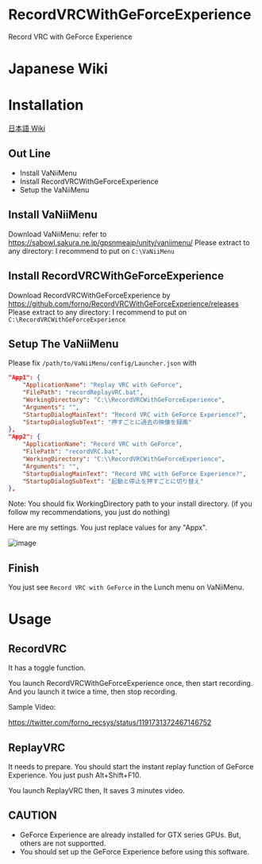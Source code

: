 # RecordVRCWithGeForceExperience
Record VRC with GeForce Experience

# Japanese Wiki


# Installation
[日本語 Wiki](https://github.com/forno/RecordVRCWithGeForceExperience/wiki/%E3%82%A4%E3%83%B3%E3%82%B9%E3%83%88%E3%83%BC%E3%83%AB)

## Out Line

- Install VaNiiMenu
- Install RecordVRCWithGeForceExperience
- Setup the VaNiiMenu

## Install VaNiiMenu
Download VaNiiMenu: refer to https://sabowl.sakura.ne.jp/gpsnmeajp/unity/vaniimenu/
Please extract to any directory: I recommend to put on `C:\VaNiiMenu`

## Install RecordVRCWithGeForceExperience
Download RecordVRCWithGeForceExperience by https://github.com/forno/RecordVRCWithGeForceExperience/releases
Please extract to any directory: I recommend to put on `C:\RecordVRCWithGeForceExperience`

## Setup The VaNiiMenu
Please fix `/path/to/VaNiiMenu/config/Launcher.json` with

```json
"App1": {
	"ApplicationName": "Replay VRC with GeForce",
	"FilePath": "recordReplayVRC.bat",
	"WorkingDirectory": "C:\\RecordVRCWithGeForceExperience",
	"Arguments": "",
	"StartupDialogMainText": "Record VRC with GeForce Experience?",
	"StartupDialogSubText": "押すごとに過去の映像を録画"
},
"App2": {
	"ApplicationName": "Record VRC with GeForce",
	"FilePath": "recordVRC.bat",
	"WorkingDirectory": "C:\\RecordVRCWithGeForceExperience",
	"Arguments": "",
	"StartupDialogMainText": "Record VRC with GeForce Experience?",
	"StartupDialogSubText": "起動と停止を押すごとに切り替え"
},
```

Note: You should fix WorkingDirectory path to your install directory. (if you follow my recommendations, you just do nothing)

Here are my settings. You just replace values for any "Appx".

![image](https://user-images.githubusercontent.com/11057257/68523301-66eb5600-02fa-11ea-8fec-ca20ec678bc4.png)

## Finish
You just see `Record VRC with GeForce` in the Lunch menu on VaNiiMenu.

# Usage
## RecordVRC
It has a toggle function.

You launch RecordVRCWithGeForceExperience once, then start recording.
And you launch it twice a time, then stop recording.

Sample Video:

https://twitter.com/forno_recsys/status/1191731372467146752

## ReplayVRC
It needs to prepare.
You should start the instant replay function of GeForce Experience.
You just push Alt+Shift+F10.

You launch ReplayVRC then, It saves 3 minutes video.

## CAUTION
- GeForce Experience are already installed for GTX series GPUs. But, others are not supportted.
- You should set up the GeForce Experience before using this software.
